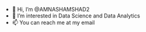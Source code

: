 - 👋 Hi, I’m @AMNASHAMSHAD2
- 👀 I’m interested in Data Science and Data Analytics
- 📫 You can reach me at my email 

<!---
AMNASHAMSHAD2/AMNASHAMSHAD2 is a ✨ special ✨ repository because its `README.md` (this file) appears on your GitHub profile.
You can click the Preview link to take a look at your changes.
--->
